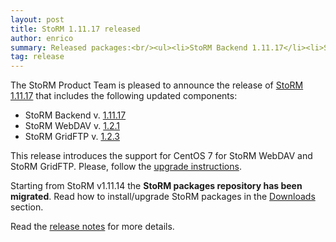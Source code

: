```yaml
---
layout: post
title: StoRM 1.11.17 released
author: enrico
summary: Released packages:<br/><ul><li>StoRM Backend 1.11.17</li><li>StoRM WebDAV 1.2.1</li><li>StoRM GridFTP 1.2.3</li></ul>
tag: release
---
```


The StoRM Product Team is pleased to announce the release of
[StoRM 1.11.17][release-notes] that includes the following updated components:

* StoRM Backend v. [1.11.17][backend-rn]
* StoRM WebDAV v. [1.2.1][webdav-rn]
* StoRM GridFTP v. [1.2.3][gridftp-rn]

This release introduces the support for CentOS 7 for StoRM WebDAV and StoRM GridFTP.
Please, follow the [upgrade instructions][upgrade-instructions].

Starting from StoRM v1.11.14 the **StoRM packages repository has been migrated**.
Read how to install/upgrade StoRM packages in the [Downloads][download-page] section.

Read the [release notes][release-notes] for more details.

[backend-rn]: {{site.baseurl}}/release-notes/storm-backend-server/1.11.17/
[webdav-rn]: {{site.baseurl}}/release-notes/storm-webdav/1.2.1/
[gridftp-rn]: {{site.baseurl}}/release-notes/storm-gridftp-dsi/1.2.3/

[release-notes]: {{site.baseurl}}/release-notes/StoRM-v1.11.17.html
[download-page]: {{site.baseurl}}/download.html
[storm-sysadmin-guide]: {{site.baseurl}}/documentation/sysadmin-guide/1.11.17
[upgrade-instructions]: {{site.baseurl}}/documentation/sysadmin-guide/1.11.17#upgrading
